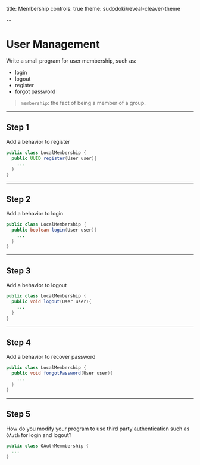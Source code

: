 title: Membership
controls: true
theme: sudodoki/reveal-cleaver-theme

--

# User Management

Write a small program for user membership, such as:

*   login
*   logout
*   register
*   forgot password

> `membership`: the fact of being a member of a group.

---

## Step 1

Add a behavior to register

```java
public class LocalMembership {
  public UUID register(User user){
    ...
  }
}
```

---

## Step 2

Add a behavior to login

```java
public class LocalMembership {
  public boolean login(User user){
    ...
  }
}
```

---

## Step 3

Add a behavior to logout

```java
public class LocalMembership {
  public void logout(User user){
    ...
  }
}
```

---

## Step 4

Add a behavior to recover password

```java
public class LocalMembership {
  public void forgotPassword(User user){
    ...
  }
}
```

---

## Step 5

How do you modify your program to use third party authentication such as `OAuth` for login and logout?

```java
public class OAuthMemmbership {
  ...
}
```
